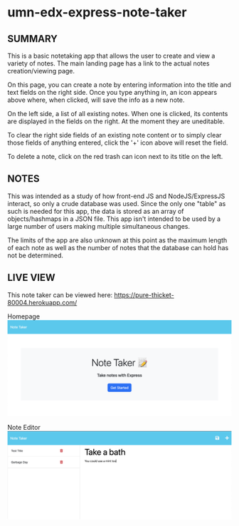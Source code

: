 # umn-edx-express-note-taker

## SUMMARY
This is a basic notetaking app that allows the user to create and view a variety of notes.  The main landing page has a link to the actual notes creation/viewing page.

On this page, you can create a note by entering information into the title and text fields on the right side.  Once you type anything in, an icon appears above where, when clicked, will save the info as a new note.

On the left side, a list of all existing notes.  When one is clicked, its contents are displayed in the fields on the right.  At the moment they are uneditable.

To clear the right side fields of an existing note content or to simply clear those fields of anything entered, click the '+' icon above will reset the field.

To delete a note, click on the red trash can icon next to its title on the left.

## NOTES
This was intended as a study of how front-end JS and NodeJS/ExpressJS interact, so only a crude database was used.  Since the only one "table" as such is needed for this app, the data is stored as an array of objects/hashmaps in a JSON file.  This app isn't intended to be used by a large number of users making multiple simultaneous changes.

The limits of the app are also unknown at this point as the maximum length of each note as well as the number of notes that the database can hold has not be determined.

## LIVE VIEW
This note taker can be viewed here: https://pure-thicket-80004.herokuapp.com/

Homepage
![Homepage](./public/assets/images/screenshot_index.png)

Note Editor
![Notes](./public/assets/images/screenshot_note.png)
